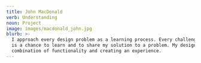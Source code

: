 ```yaml
---
title: John MacDonald
verb: Understanding
noun: Project
image: images/macdonald_john.jpg
blurb: >-
  I approach every design problem as a learning process. Every challenge I face
  is a chance to learn and to share my solution to a problem. My design is a
  combination of functionality and creating an experience.
---
```

